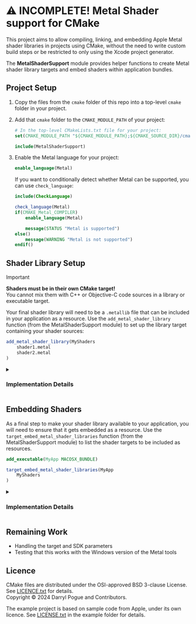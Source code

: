 :warning: INCOMPLETE! Metal Shader support for CMake
==============================

This project aims to allow compiling, linking, and embedding Apple Metal shader libraries in projects using CMake, without the need to write custom build steps or be restricted to only using the Xcode project generator.

The **MetalShaderSupport** module provides helper functions to create Metal shader library targets and embed shaders within application bundles.

Project Setup
-------------

1. Copy the files from the `cmake` folder of this repo into a top-level `cmake` folder in your project.

2. Add that `cmake` folder to the `CMAKE_MODULE_PATH` of your project:

    ```cmake
    # In the top-level CMakeLists.txt file for your project:
    set(CMAKE_MODULE_PATH "${CMAKE_MODULE_PATH};${CMAKE_SOURCE_DIR}/cmake")

    include(MetalShaderSupport)
    ```

3. Enable the Metal language for your project:

    ```cmake
    enable_language(Metal)
    ```

    If you want to conditionally detect whether Metal can be supported, you can use `check_language`:

    ```cmake
    include(CheckLanguage)

    check_language(Metal)
    if(CMAKE_Metal_COMPILER)
        enable_language(Metal)

        message(STATUS "Metal is supported")
    else()
        message(WARNING "Metal is not supported")
    endif()
    ```


Shader Library Setup
--------------------

> [!IMPORTANT]
> **Shaders must be in their own CMake target!**  
> You cannot mix them  with C++ or Objective-C code sources in a library or executable target.

Your final shader library will need to be a `.metallib` file that can be included in your application as a resource. Use the `add_metal_shader_library` function (from the MetalShaderSupport module) to set up the library target containing your shader sources:

```cmake
add_metal_shader_library(MyShaders
    shader1.metal
    shader2.metal
)
```

<details>
<summary><h3>Implementation Details</h3></summary>

The `add_metal_shader_library` helper creates a `MODULE` library containing the sources, and also sets up some Xcode-specific properties to ensure everything works with the Xcode project generator. Effectively, it implements the following:

```cmake
add_library(MyShaders MODULE
    shader1.metal
    shader2.metal
)

set_target_properties(MyShaders PROPERTIES
    XCODE_PRODUCT_TYPE com.apple.product-type.metal-library
    XCODE_ATTRIBUTE_MTL_FAST_MATH "YES"
    XCODE_ATTRIBUTE_MTL_ENABLE_DEBUG_INFO[variant=Debug] "INCLUDE_SOURCE"
    XCODE_ATTRIBUTE_MTL_ENABLE_DEBUG_INFO[variant=RelWithDebInfo] "INCLUDE_SOURCE"
)
```

</details>


Embedding Shaders
-----------------

As a final step to make your shader library available to your application, you will need to ensure that it gets embedded as a resource. Use the `target_embed_metal_shader_libraries` function (from the MetalShaderSupport module) to list the shader targets to be included as resources.

```cmake
add_executable(MyApp MACOSX_BUNDLE)

target_embed_metal_shader_libraries(MyApp
    MyShaders
)
```

<details>
<summary><h3>Implementation Details</h3></summary>

The `target_embed_metal_shader_libraries` helper adds the shader library as a dependency of the target executable, and tells CMake to ensure each shader target's `.metallib` is included in the application bundle as a resource.

If you are using CMake 3.28 or newer with the Xcode generator, the shader targets can be referred to directly:

```cmake
set_target_properties(MyApp PROPERTIES
    XCODE_EMBED_RESOURCES MyShaders
)
```

Otherwise, a custom post-build step is used to copy the resulting `.metallib` into the Resources folder of the target app bundle.

```cmake
add_custom_command(TARGET MyApp POST_BUILD
    DEPENDS MyShaders
    COMMAND ${CMAKE_COMMAND} -E copy "$<TARGET_FILE:MyShaders>" "$<TARGET_BUNDLE_CONTENT_DIR:MyApp>/Resources/$<TARGET_FILE_NAME:MyShaders>"
    VERBATIM
)
```

</details>


Remaining Work
--------------

* Handling the target and SDK parameters
* Testing that this works with the Windows version of the Metal tools


Licence
-------

CMake files are distributed under the OSI-approved BSD 3-clause License. See [LICENCE.txt][1] for details.  
Copyright © 2024 Darryl Pogue and Contributors.

The example project is based on sample code from Apple, under its own licence. See [LICENSE.txt][2] in the example folder for details.


[1]: ./LICENCE.txt
[2]: ./example/LICENSE.txt
